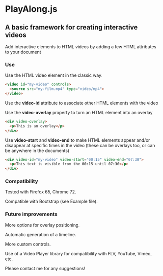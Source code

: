 # PlayAlong.js

## A basic framework for creating interactive videos

Add interactive elements to HTML videos by adding a few HTML attributes to your document

### Use

Use the HTML video element in the classic way:

```HTML
<video id="my-video" controls>
  <source src="my-film.mp4" type="video/mp4">
</video>
```

Use the **video-id** attribute to associate other HTML elements with the video

Use the **video-overlay** property to turn an HTML element into an overlay

```HTML
<div video-overlay>
  <p>This is an overlay</p>
</div>
```

Use **video-start** and **video-end** to make HTML elements appear and/or disappear at specific times in the video (these can be overlays too, or can be anywhere in the documents)

```HTML
<div video-id="my-video" video-start="00:15" video-end="07:30">
  <p>This text is visible from the 00:15 until 07:30</p>
</div>
```

### Compatibility

Tested with Firefox 65, Chrome 72.

Compatible with Bootstrap (see Example file).

### Future improvements

More options for overlay positioning.

Automatic generation of a timeline.

More custom controls.

Use of a Video Player library for compatibility with FLV, YouTube, Vimeo, etc.

Please contact me for any suggestions!
